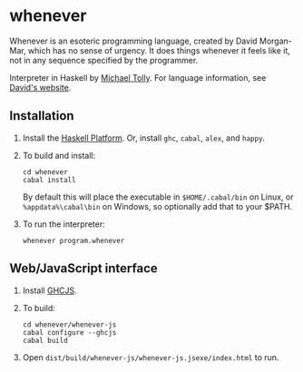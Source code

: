 # whenever

Whenever is an esoteric programming language, created by David Morgan-Mar, which
has no sense of urgency. It does things whenever it feels like it, not in any
sequence specified by the programmer.

Interpreter in Haskell by [Michael Tolly](mailto:miketolly@gmail.com).
For language information, see [David's website](http://dangermouse.net/esoteric/whenever.html).

## Installation

1.  Install the [Haskell Platform](http://www.haskell.org/platform/).
    Or, install `ghc`, `cabal`, `alex`, and `happy`.

2.  To build and install:

        cd whenever
        cabal install

    By default this will place the executable in `$HOME/.cabal/bin` on Linux,
    or `%appdata%\cabal\bin` on Windows, so optionally add that to your $PATH.

3.  To run the interpreter:

        whenever program.whenever

## Web/JavaScript interface

1.  Install [GHCJS](https://github.com/ghcjs/ghcjs).

2.  To build:

        cd whenever/whenever-js
        cabal configure --ghcjs
        cabal build

3.  Open `dist/build/whenever-js/whenever-js.jsexe/index.html` to run.
